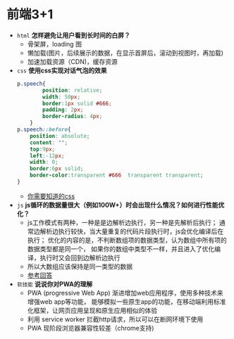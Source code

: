 # 前端3+1
- `html` **怎样避免让用户看到长时间的白屏？**
    - 骨架屏，loading 图
    - 懒加载(图片，后续展示的数据，在显示首屏后，滚动到视图时，再加载)
    - 加速加载资源（CDN)，缓存资源
- `css` **使用css实现对话气泡的效果**
    ```css
    p.speech{
            position: relative;
            width: 50px;
            border:1px solid #666;
            padding: 2px;
            border-radius: 4px; 
        }
    p.speech::before{
        position: absolute;
        content: "";
        top:9px;
        left:-12px;
        width: 0;
        border:6px solid;
        border-color:transparent #666  transparent transparent;
    }
    ```
    - [你需要知道的css](https://lhammer.cn/You-need-to-know-css)
- `js` **js循环的数据量很大（例如100W+）时会出现什么情况？如何进行性能优化？**
    - js工作模式有两种，一种是是边解析边执行，另一种是先解析后执行；
    通常边解析边执行较快，当大量重复的代码片段执行时，js会优化编译后在执行；
    优化的内容的是，不判断数组项的数据类型，认为数组中所有项的数据类型都是同一个，
    如果你的数组中类型不一样，并且进入了优化编译，执行时又会回到边解析边执行
    - 所以大数组应该保持是同一类型的数据
    - [参考回答](https://github.com/haizlin/fe-interview/issues/2040#issuecomment-597403238)
- `软技能` **说说你对PWA的理解**
    - PWA (progressive Web App) 渐进增加web应用程序，使用多种技术来增强web app等功能，
    能够模拟一些原生app的功能，在移动端利用标准化框架，让网页应用呈现和原生应用相似的体验
    - 利用 service worker 拦截http请求，所以可以在断网环境下使用
    - PWA 现阶段浏览器兼容性较差（chrome支持)
